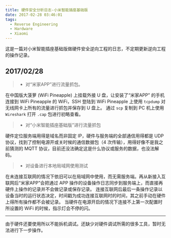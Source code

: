 ```yaml
---
title: 硬件安全分析日志-小米智能插座基础版
date: 2017-02-28 03:46:01
tags:
  - Reverse Engineering
  - Hardware
  - Xiaomi
---
```


这是一篇对小米智能插座基础版做硬件安全逆向工程的日志，不定期更新逆向工程的操作记录。
<!--more-->
## 2017/02/28

> * 对“米家APP”进行流量抓包。

在中国版大菠萝 (WiFi Pineapple) 上挂载外接 U 盘，让安装了“米家APP” 的手机连接到 WiFi Pineapple 的 WiFi，SSH 登陆到 WiFi Pineapple 上使用 `tcpdump` 对无线网卡上所有的流量进行抓包并保存到 U 盘上。
通过 `scp` 复制到 PC 机上使用 `Wireshark` 打开 `.cap` 包进行初略查看。

> * 对“小米智能插座基础版”进行流量抓包

硬件定位服务端用得是域名而非固定 IP，硬件与服务端的全部通信用得都是 UDP 协议，找到了控制电源开或关时候的通信数据包（4 次传输），用得好像不是我之前猜测的 MQTT 协议，目前还没法确定这是什么协议或服务的数据，也没法解码。

> * 对设备进行本地局域网使用测试

在未连接互联网的情况下依旧可以在局域网中使用，而无需服务端。再从新接入互联网后“米家APP”会把通过 APP 操作的设备操作日志同步到服务端上，而直接再硬件上操作的记录并不会做记录或保存记录。
连接互联网后最后一条操作记录以设备当时的运行状态决定，时间戳为成功连接互联网时的时间，其之前手动在硬件上得所有操作都不会被记录。
当硬件在电源开启的情况下连接不上第一次配置时所设置的 WiFi 的时候，指示灯会不停的闪。

----------

由于硬件还要使用所以不能拆机调试。还缺少对硬件调试所需的很多工具，暂时无法进行下一步操作。
